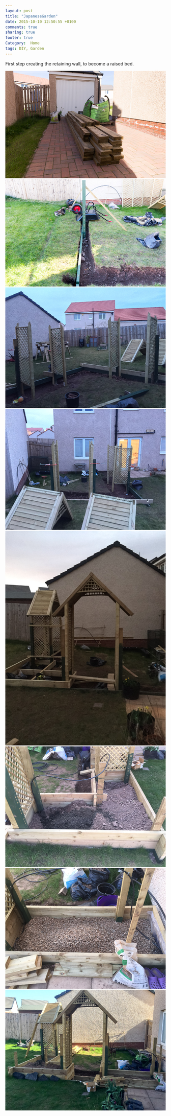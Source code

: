 ```yaml
---
layout: post
title: "JapaneseGarden"
date: 2015-10-10 12:50:55 +0100
comments: true
sharing: true
footer: true
Category:  Home
tags: DIY, Garden
---
```


First step creating the retaining wall, to become a raised bed.

![](/images/Gardening/JapaneseGarden/morganp-20140616--_MG_9132.jpg)
![](/images/Gardening/JapaneseGarden/morganp-20141025-Garden-IMG_9608.jpg)
![](/images/Gardening/JapaneseGarden/morganp-20150306--IMG_0145.jpg)
![](/images/Gardening/JapaneseGarden/morganp-20150306--IMG_0149.jpg)
![](/images/Gardening/JapaneseGarden/morganp-20150309--IMG_0158.jpg)
![](/images/Gardening/JapaneseGarden/morganp-20150420--IMG_0417.jpg)
![](/images/Gardening/JapaneseGarden/morganp-20150420--IMG_0418.jpg)
![](/images/Gardening/JapaneseGarden/morganp-20150420--IMG_0419.jpg)
